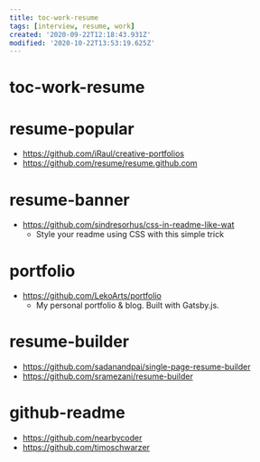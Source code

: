 ```yaml
---
title: toc-work-resume
tags: [interview, resume, work]
created: '2020-09-22T12:18:43.931Z'
modified: '2020-10-22T13:53:19.625Z'
---
```


# toc-work-resume

# resume-popular

- https://github.com/iRaul/creative-portfolios
- https://github.com/resume/resume.github.com

# resume-banner

- https://github.com/sindresorhus/css-in-readme-like-wat
  - Style your readme using CSS with this simple trick

# portfolio

- https://github.com/LekoArts/portfolio
  - My personal portfolio & blog. Built with Gatsby.js.

# resume-builder

- https://github.com/sadanandpai/single-page-resume-builder
- https://github.com/sramezani/resume-builder

# github-readme

- https://github.com/nearbycoder
- https://github.com/timoschwarzer
